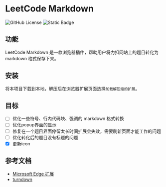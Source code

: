 # LeetCode Markdown
![GitHub License](https://img.shields.io/github/license/whateverzpy/leetcode-markdown) ![Static Badge](https://img.shields.io/badge/LeetCode-%23FFA116?logo=leetcode&labelColor=%23555&link=https%3A%2F%2Fleetcode.cn%2F)
## 功能
LeetCode Markdown 是一款浏览器插件，帮助用户将力扣网站上的题目转化为 markdown 格式保存下来。
## 安装
将本项目下载到本地，解压后在浏览器扩展页面选择`加载解压缩的扩展`。
## 目标
- [ ] 优化一些符号、行内代码块、强调的 markdown 格式转换
- [ ] 优化popup界面的显示
- [ ] 修复在一个题目界面停留太长时间扩展会失效，需要刷新页面才能工作的问题
- [ ] 优化转化后的题目没有标题的问题
- [x] 更新icon
## 参考文档
- [Microsoft Edge 扩展](https://learn.microsoft.com/zh-cn/microsoft-edge/extensions-chromium/)
- [turndown](https://github.com/mixmark-io/turndown)